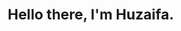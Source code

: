 <h1 align="left">
    Hello there, I'm Huzaifa.<br>
</h1>
<!-- 
## Streak Stats
<p align="center"><img src="https://github-readme-streak-stats.herokuapp.com/?user=huzaifa26&theme=algolia" alt="huzaifa26"  /></p>
 -->
